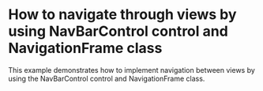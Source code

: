 # How to navigate through views by using NavBarControl control and NavigationFrame class

<p>This example demonstrates how to implement navigation between views by using the NavBarControl control and NavigationFrame class.</p>